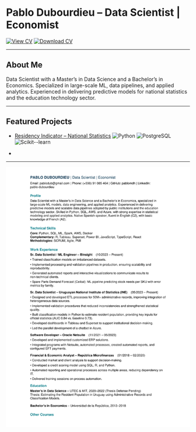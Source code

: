 # Pablo Dubourdieu – Data Scientist | Economist

[![View CV](https://img.shields.io/badge/View-CV-blue)](output/Pablo_Dubourdieu_CV.pdf)
[![Download CV](https://img.shields.io/badge/Download-CV-brightgreen)](output/Pablo_Dubourdieu_CV.pdf)

---

## About Me
Data Scientist with a Master’s in Data Science and a Bachelor’s in Economics.
Specialized in large-scale ML, data pipelines, and applied analytics. Experienced in
delivering predictive models for national statistics and the education technology sector.

---

## Featured Projects
- [Residency Indicator – National Statistics](https://github.com/pablomdh/poblacion_por_registros)
![Python](https://img.shields.io/badge/Python-3.12-blue) ![PostgreSQL](https://img.shields.io/badge/PostgreSQL-DB-blue) ![Scikit--learn](https://img.shields.io/badge/ML-Scikit--learn-orange)

- <!-- - [Remote Sensing & Vegetation Index Forecast](projects/remote-sensing) -->
---

![Preview](output/preview.png)
